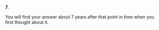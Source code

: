 **7**.

You will find your answer about 7 years after that point in time when you first thought about it.

